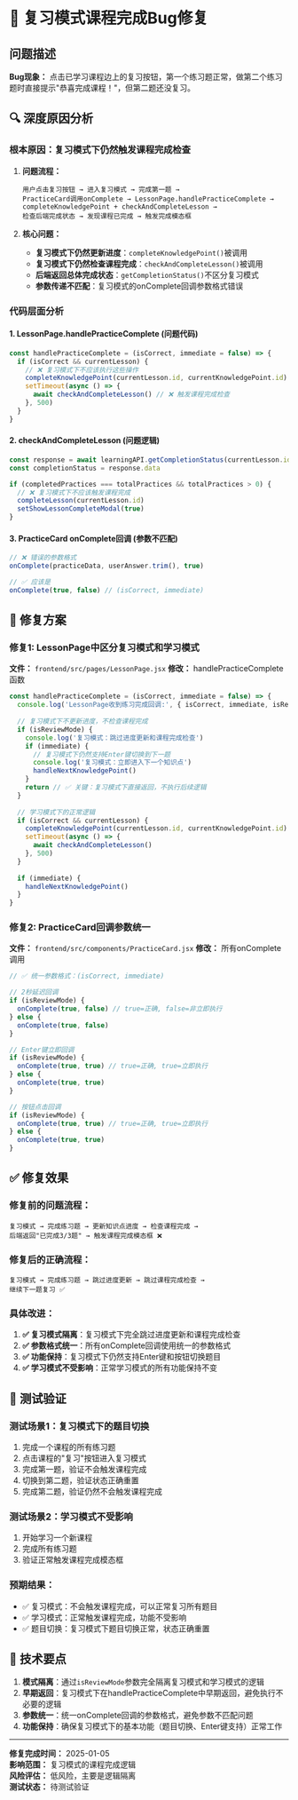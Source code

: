 # 🐛 复习模式课程完成Bug修复

## 问题描述

**Bug现象：** 点击已学习课程边上的复习按钮，第一个练习题正常，做第二个练习题时直接提示"恭喜完成课程！"，但第二题还没复习。

## 🔍 深度原因分析

### 根本原因：复习模式下仍然触发课程完成检查

1. **问题流程：**
   ```
   用户点击复习按钮 → 进入复习模式 → 完成第一题 → 
   PracticeCard调用onComplete → LessonPage.handlePracticeComplete → 
   completeKnowledgePoint + checkAndCompleteLesson → 
   检查后端完成状态 → 发现课程已完成 → 触发完成模态框
   ```

2. **核心问题：**
   - **复习模式下仍然更新进度**：`completeKnowledgePoint()`被调用
   - **复习模式下仍然检查课程完成**：`checkAndCompleteLesson()`被调用
   - **后端返回总体完成状态**：`getCompletionStatus()`不区分复习模式
   - **参数传递不匹配**：复习模式的onComplete回调参数格式错误

### 代码层面分析

#### 1. LessonPage.handlePracticeComplete (问题代码)
```javascript
const handlePracticeComplete = (isCorrect, immediate = false) => {
  if (isCorrect && currentLesson) {
    // ❌ 复习模式下不应该执行这些操作
    completeKnowledgePoint(currentLesson.id, currentKnowledgePoint.id)
    setTimeout(async () => {
      await checkAndCompleteLesson() // ❌ 触发课程完成检查
    }, 500)
  }
}
```

#### 2. checkAndCompleteLesson (问题逻辑)
```javascript
const response = await learningAPI.getCompletionStatus(currentLesson.id)
const completionStatus = response.data

if (completedPractices === totalPractices && totalPractices > 0) {
  // ❌ 复习模式下不应该触发课程完成
  completeLesson(currentLesson.id)
  setShowLessonCompleteModal(true)
}
```

#### 3. PracticeCard onComplete回调 (参数不匹配)
```javascript
// ❌ 错误的参数格式
onComplete(practiceData, userAnswer.trim(), true)

// ✅ 应该是
onComplete(true, false) // (isCorrect, immediate)
```

## 🔧 修复方案

### 修复1: LessonPage中区分复习模式和学习模式

**文件：** `frontend/src/pages/LessonPage.jsx`
**修改：** handlePracticeComplete函数

```javascript
const handlePracticeComplete = (isCorrect, immediate = false) => {
  console.log('LessonPage收到练习完成回调:', { isCorrect, immediate, isReviewMode })
  
  // 复习模式下不更新进度，不检查课程完成
  if (isReviewMode) {
    console.log('复习模式：跳过进度更新和课程完成检查')
    if (immediate) {
      // 复习模式下仍然支持Enter键切换到下一题
      console.log('复习模式：立即进入下一个知识点')
      handleNextKnowledgePoint()
    }
    return // ✅ 关键：复习模式下直接返回，不执行后续逻辑
  }
  
  // 学习模式下的正常逻辑
  if (isCorrect && currentLesson) {
    completeKnowledgePoint(currentLesson.id, currentKnowledgePoint.id)
    setTimeout(async () => {
      await checkAndCompleteLesson()
    }, 500)
  }
  
  if (immediate) {
    handleNextKnowledgePoint()
  }
}
```

### 修复2: PracticeCard回调参数统一

**文件：** `frontend/src/components/PracticeCard.jsx`
**修改：** 所有onComplete调用

```javascript
// ✅ 统一参数格式：(isCorrect, immediate)

// 2秒延迟回调
if (isReviewMode) {
  onComplete(true, false) // true=正确, false=非立即执行
} else {
  onComplete(true, false)
}

// Enter键立即回调
if (isReviewMode) {
  onComplete(true, true) // true=正确, true=立即执行
} else {
  onComplete(true, true)
}

// 按钮点击回调
if (isReviewMode) {
  onComplete(true, true) // true=正确, true=立即执行
} else {
  onComplete(true, true)
}
```

## ✅ 修复效果

### 修复前的问题流程：
```
复习模式 → 完成练习题 → 更新知识点进度 → 检查课程完成 → 
后端返回"已完成3/3题" → 触发课程完成模态框 ❌
```

### 修复后的正确流程：
```
复习模式 → 完成练习题 → 跳过进度更新 → 跳过课程完成检查 → 
继续下一题复习 ✅
```

### 具体改进：

1. **✅ 复习模式隔离**：复习模式下完全跳过进度更新和课程完成检查
2. **✅ 参数格式统一**：所有onComplete回调使用统一的参数格式
3. **✅ 功能保持**：复习模式下仍然支持Enter键和按钮切换题目
4. **✅ 学习模式不受影响**：正常学习模式的所有功能保持不变

## 🧪 测试验证

### 测试场景1：复习模式下的题目切换
1. 完成一个课程的所有练习题
2. 点击课程的"复习"按钮进入复习模式
3. 完成第一题，验证不会触发课程完成
4. 切换到第二题，验证状态正确重置
5. 完成第二题，验证仍然不会触发课程完成

### 测试场景2：学习模式不受影响
1. 开始学习一个新课程
2. 完成所有练习题
3. 验证正常触发课程完成模态框

### 预期结果：
- ✅ 复习模式：不会触发课程完成，可以正常复习所有题目
- ✅ 学习模式：正常触发课程完成，功能不受影响
- ✅ 题目切换：复习模式下题目切换正常，状态正确重置

## 📝 技术要点

1. **模式隔离**：通过`isReviewMode`参数完全隔离复习模式和学习模式的逻辑
2. **早期返回**：复习模式下在handlePracticeComplete中早期返回，避免执行不必要的逻辑
3. **参数统一**：统一onComplete回调的参数格式，避免参数不匹配问题
4. **功能保持**：确保复习模式下的基本功能（题目切换、Enter键支持）正常工作

---

**修复完成时间：** 2025-01-05  
**影响范围：** 复习模式的课程完成逻辑  
**风险评估：** 低风险，主要是逻辑隔离  
**测试状态：** 待测试验证
